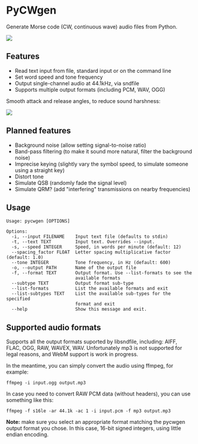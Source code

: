 # PyCWgen

Generate Morse code (CW, continuous wave) audio files from Python.

![](.img/wave-73.png)

## Features

- Read text input from file, standard input or on the command line
- Set word speed and tone frequency
- Output single-channel audio at 44.1kHz, via sndfile
- Supports multiple output formats (including PCM, WAV, OGG)

Smooth attack and release angles, to reduce sound harshness:

![](.img/wave-detail.png)


## Planned features

- Background noise (allow setting signal-to-noise ratio)
- Band-pass filtering (to make it sound more natural, filter the background noise)
- Imprecise keying (slightly vary the symbol speed, to simulate someone using a straight key)
- Distort tone
- Simulate QSB (randomly fade the signal level)
- Simulate QRM? (add "interfering" transmissions on nearby frequencies)


## Usage

```
Usage: pycwgen [OPTIONS]

Options:
  -i, --input FILENAME    Input text file (defaults to stdin)
  -t, --text TEXT         Input text. Overrides --input.
  -s, --speed INTEGER     Speed, in words per minute (default: 12)
  --spacing_factor FLOAT  Letter spacing multiplicative factor (default: 1.0)
  --tone INTEGER          Tone frequency, in Hz (default: 600)
  -o, --output PATH       Name of the output file
  -f, --format TEXT       Output format. Use --list-formats to see the
                          available formats
  --subtype TEXT          Output format sub-type
  --list-formats          List the available formats and exit
  --list-subtypes TEXT    List the available sub-types for the specified
                          format and exit
  --help                  Show this message and exit.
```


## Supported audio formats

Supports all the output formats suported by libsndfile, including:
AIFF, FLAC, OGG, RAW, WAVEX, WAV.
Unfortunately mp3 is not supported for legal reasons, and WebM support
is work in progress.

In the meantime, you can simply convert the audio using ffmpeg, for
example:

```
ffmpeg -i input.ogg output.mp3
```

In case you need to convert RAW PCM data (without headers), you can
use something like this:

```
ffmpeg -f s16le -ar 44.1k -ac 1 -i input.pcm -f mp3 output.mp3
```

**Note:** make sure you select an appropriate format matching the
pycwgen output format you chose. In this case, 16-bit signed integers,
using little endian encoding.
